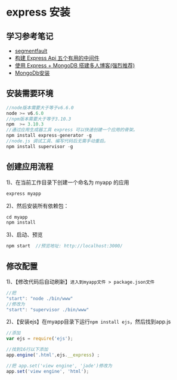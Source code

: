 # express 安装

## 学习参考笔记
- [segmentfault](https://segmentfault.com/a/1190000002812451)
- [构建 Express Api 五个有用的中间件](https://fe.ele.me/gou-jian-express-api-wu-ge-you-yong-de-zhong-jian-jian/)
- [使用 Express + MongoDB 搭建多人博客(强烈推荐)](https://github.com/nswbmw/N-blog)
- [MongoDb安装](http://blog.csdn.net/u012995964/article/details/50943916)


## 安装需要环境
```javascript
//node版本需要大于等于v6.6.0
node >= v6.6.0
//npm版本需要大于等于3.10.3
npm  >= 3.10.3
//通过应用生成器工具 express 可以快速创建一个应用的骨架。
npm install express-generator -g
//node.js 调试工具、编写代码后无需手动重启。
npm install supervisor -g
```


## 创建应用流程
1)、在当前工作目录下创建一个命名为 myapp 的应用
```javascript
express myapp
```

2)、然后安装所有依赖包：
```javascript
cd myapp
npm install
```

3)、启动、预览
```javascript
npm start  //预览地址: http://localhost:3000/
```


## 修改配置
1)、【修改代码后自动刷新】`进入到myapp文件 > package.json文件`
```javascript
//把
"start": "node ./bin/www"
//修改为
"start": "supervisor ./bin/www"
```

2)、【安装ejs】在myapp目录下运行`npm install ejs`，然后找到app.js
```javascript
//添加
var ejs = require('ejs');

//找到16行以下添加
app.engine('.html',ejs.__express) ; 

//把 app.set('view engine', 'jade')修改为
app.set('view engine', 'html');

```



